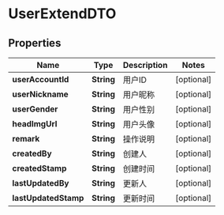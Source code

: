 
# UserExtendDTO

## Properties
Name | Type | Description | Notes
------------ | ------------- | ------------- | -------------
**userAccountId** | **String** | 用户ID |  [optional]
**userNickname** | **String** | 用户昵称 |  [optional]
**userGender** | **String** | 用户性别 |  [optional]
**headImgUrl** | **String** | 用户头像 |  [optional]
**remark** | **String** | 操作说明 |  [optional]
**createdBy** | **String** | 创建人 |  [optional]
**createdStamp** | **String** | 创建时间 |  [optional]
**lastUpdatedBy** | **String** | 更新人 |  [optional]
**lastUpdatedStamp** | **String** | 更新时间 |  [optional]




